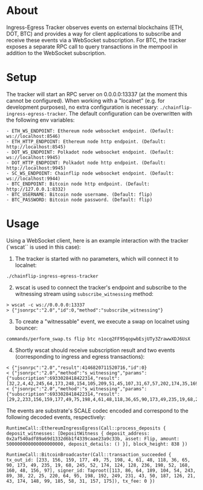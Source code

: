 # About

Ingress-Egress Tracker observes events on external blockchains (ETH, DOT, BTC) and provides a way for client applications to subscribe and receive
these events via a WebSocket subscription. For BTC, the tracker exposes a separate RPC call to query transactions in the mempool in addition to the
WebSocket subscription.

# Setup

The tracker will start an RPC server on 0.0.0.0:13337 (at the moment this cannot be configured).
When working with a "localnet" (e.g. for development purposes), no extra configuration is necessary: `./chainflip-ingress-egress-tracker`.
The default configuration can be overwritten with the following env variables:

```
- ETH_WS_ENDPOINT: Ethereum node websocket endpoint. (Default: ws://localhost:8546)
- ETH_HTTP_ENDPOINT: Ethereum node http endpoint. (Default: http://localhost:8545)
- DOT_WS_ENDPOINT: Polkadot node websocket endpoint. (Default: ws://localhost:9945)
- DOT_HTTP_ENDPOINT: Polkadot node http endpoint. (Default: http://localhost:9945)
- SC_WS_ENDPOINT: Chainflip node websocket endpoint. (Default: ws://localhost:9944)
- BTC_ENDPOINT: Bitcoin node http endpoint. (Default: http://127.0.0.1:8332)
- BTC_USERNAME: Bitcoin node username. (Default: flip)
- BTC_PASSWORD: Bitcoin node password. (Default: flip)
```

# Usage

Using a WebSocket client, here is an example interaction with the tracker (`wscat`` is used in this case):
 
1. The tracker is started with no parameters, which will connect it to localnet:
 
```
./chainflip-ingress-egress-tracker
```

2. wscat is used to connect the tracker's endpoint and subscribe to the witnessing stream using `subscribe_witnessing` method:

```
> wscat -c ws://0.0.0.0:13337
> {"jsonrpc":"2.0","id":0,"method":"subscribe_witnessing"}
```

3. To create a "witnessable" event, we execute a swap on localnet using bouncer:

```
commands/perform_swap.ts flip btc n1ocq2FF95qopwbEsjUTy3ZrawwXDJ6UsX
```

4. Shortly wscat should receive subscription result and two events (corresponding to ingress and egress transactions):

```
< {"jsonrpc":"2.0","result":4146820711520716,"id":0}
< {"jsonrpc":"2.0","method":"s_witnessing","params":{"subscription":6933028418422314,"result":[32,2,4,42,245,64,173,248,154,105,209,51,45,107,31,67,57,202,174,35,169,195,59,1,0,0,80,239,226,214,228,26,27,0,0,0,0,0,0,0,70,3,0,0,0,0,0,0]}}
< {"jsonrpc":"2.0","method":"s_witnessing","params":{"subscription":6933028418422314,"result":[29,2,233,156,159,177,49,75,198,4,61,48,118,36,65,90,173,49,235,19,68,245,52,174,124,128,236,198,52,168,160,48,156,97,4,113,86,64,189,104,54,243,89,38,22,25,220,64,95,198,192,249,231,43,50,187,126,21,43,174,148,99,185,58,31,157,175,0,0,0,0,0,0,0,0]}}
```

The events are substrate's SCALE codec encoded and correspond to the following decoded events, respectively:

```
RuntimeCall::EthereumIngressEgress(Call::process_deposits { deposit_witnesses: [DepositWitness { deposit_address: 0x2af540adf89a69d1332d6b1f4339caae23a9c33b, asset: Flip, amount: 500000000000000000000, deposit_details: () }], block_height: 838 })
```

```
RuntimeCall::BitcoinBroadcaster(Call::transaction_succeeded { tx_out_id: [233, 156, 159, 177, 49, 75, 198, 4, 61, 48, 118, 36, 65, 90, 173, 49, 235, 19, 68, 245, 52, 174, 124, 128, 236, 198, 52, 168, 160, 48, 156, 97], signer_id: Taproot([113, 86, 64, 189, 104, 54, 243, 89, 38, 22, 25, 220, 64, 95, 198, 192, 249, 231, 43, 50, 187, 126, 21, 43, 174, 148, 99, 185, 58, 31, 157, 175]), tx_fee: 0 })
```